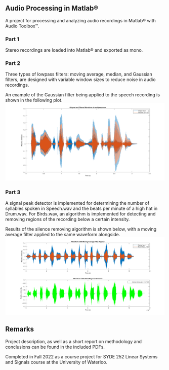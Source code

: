 ## Audio Processing in Matlab&reg;
A project for processing and analyzing audio recordings in Matlab&reg; with Audio Toolbox&trade;.
### Part 1
Stereo recordings are loaded into Matlab&reg; and exported as mono.
### Part 2
Three types of lowpass filters: moving average, median, and Gaussian filters, are designed with variable window sizes to reduce noise in audio recordings.

An example of the Gaussian filter being applied to the speech recording is shown in the following plot.
![Gaussian filter, window size 12](/GaussianFilteredSpeech.png?raw=true "Gaussian filter applied on speech recording, with window size of 12")
### Part 3
A signal peak detector is implemented for determining the number of syllables spoken in Speech.wav and the beats per minute of a high hat in Drum.wav. For Birds.wav, an algorithm is implemented for detecting and removing regions of the recording below a certain intensity.

Results of the silence removing algorithm is shown below, with a moving average filter applied to the same waveform alongside.
![Silence removal](/BirdsSilenceRemoved.png?raw=true "Silence removal algorithm applied to recording of birds")

## Remarks
Project description, as well as a short report on methodology and conclusions can be found in the included PDFs.

Completed in Fall 2022 as a course project for SYDE 252 Linear Systems and Signals course at the University of Waterloo.
